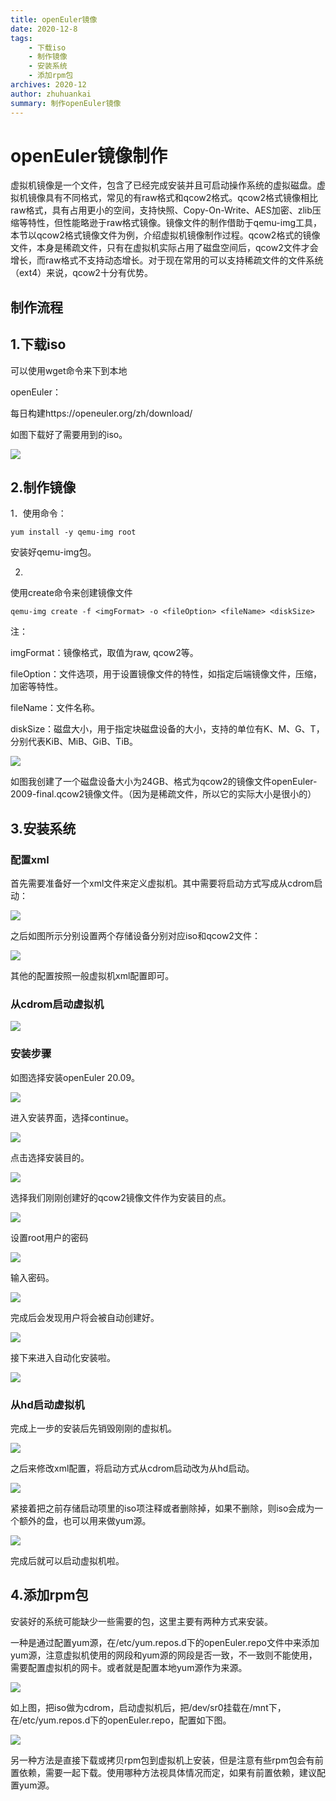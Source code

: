 ```yaml
---
title: openEuler镜像
date: 2020-12-8
tags:
    - 下载iso
    - 制作镜像
    - 安装系统
    - 添加rpm包
archives: 2020-12
author: zhuhuankai
summary: 制作openEuler镜像
---
```


# openEuler镜像制作

虚拟机镜像是一个文件，包含了已经完成安装并且可启动操作系统的虚拟磁盘。虚拟机镜像具有不同格式，常见的有raw格式和qcow2格式。qcow2格式镜像相比raw格式，具有占用更小的空间，支持快照、Copy-On-Write、AES加密、zlib压缩等特性，但性能略逊于raw格式镜像。镜像文件的制作借助于qemu-img工具，本节以qcow2格式镜像文件为例，介绍虚拟机镜像制作过程。qcow2格式的镜像文件，本身是稀疏文件，只有在虚拟机实际占用了磁盘空间后，qcow2文件才会增长，而raw格式不支持动态增长。对于现在常用的可以支持稀疏文件的文件系统（ext4）来说，qcow2十分有优势。

## 制作流程

1.下载iso
---------

可以使用wget命令来下到本地

openEuler：

每日构建https://openeuler.org/zh/download/

如图下载好了需要用到的iso。

![](./2020-12-08-download-iso.png)

2.制作镜像
----------

1．使用命令：

```shell
yum install -y qemu-img root
```

安装好qemu-img包。

2. 
使用create命令来创建镜像文件
```shell
qemu-img create -f <imgFormat> -o <fileOption> <fileName> <diskSize>
```

注：

imgFormat：镜像格式，取值为raw, qcow2等。

fileOption：文件选项，用于设置镜像文件的特性，如指定后端镜像文件，压缩，加密等特性。

fileName：文件名称。

diskSize：磁盘大小，用于指定块磁盘设备的大小，支持的单位有K、M、G、T，分别代表KiB、MiB、GiB、TiB。

![](./2020-12-08-download-iso.png)

如图我创建了一个磁盘设备大小为24GB、格式为qcow2的镜像文件openEuler-2009-final.qcow2镜像文件。（因为是稀疏文件，所以它的实际大小是很小的）

3.安装系统
----------

### 配置xml

首先需要准备好一个xml文件来定义虚拟机。其中需要将启动方式写成从cdrom启动：

![](./2020-12-08-create-image01.png)

之后如图所示分别设置两个存储设备分别对应iso和qcow2文件：

![](./2020-12-08-create-image02.png)

其他的配置按照一般虚拟机xml配置即可。

### 从cdrom启动虚拟机

![](./2020-12-08-create-image03.png)

### 安装步骤

如图选择安装openEuler 20.09。

![](./2020-12-08-create-image04.png)

进入安装界面，选择continue。

![](./2020-12-08-create-image05.png)

点击选择安装目的。

![](./2020-12-08-create-image06.png)

选择我们刚刚创建好的qcow2镜像文件作为安装目的点。

![](./2020-12-08-create-image07.png)

设置root用户的密码

![](./2020-12-08-create-image08.png)

输入密码。

![](./2020-12-08-create-image09.png)

完成后会发现用户将会被自动创建好。

![](./2020-12-08-create-image10.png)

接下来进入自动化安装啦。

![](./2020-12-08-create-image11.png)

### 从hd启动虚拟机

完成上一步的安装后先销毁刚刚的虚拟机。

![](./2020-12-08-create-image12.png)

之后来修改xml配置，将启动方式从cdrom启动改为从hd启动。

![](./2020-12-08-create-image13.png)

紧接着把之前存储启动项里的iso项注释或者删除掉，如果不删除，则iso会成为一个额外的盘，也可以用来做yum源。

![](./2020-12-08-create-image14.png)

完成后就可以启动虚拟机啦。

4.添加rpm包
-----------

安装好的系统可能缺少一些需要的包，这里主要有两种方式来安装。

一种是通过配置yum源，在/etc/yum.repos.d下的openEuler.repo文件中来添加yum源，注意虚拟机使用的网段和yum源的网段是否一致，不一致则不能使用，需要配置虚拟机的网卡。或者就是配置本地yum源作为来源。

![](./2020-12-08-create-image14.png)

如上图，把iso做为cdrom，启动虚拟机后，把/dev/sr0挂载在/mnt下，在/etc/yum.repos.d下的openEuler.repo，配置如下图。

![](./2020-12-08-create-image15.png)

另一种方法是直接下载或拷贝rpm包到虚拟机上安装，但是注意有些rpm包会有前置依赖，需要一起下载。使用哪种方法视具体情况而定，如果有前置依赖，建议配置yum源。
